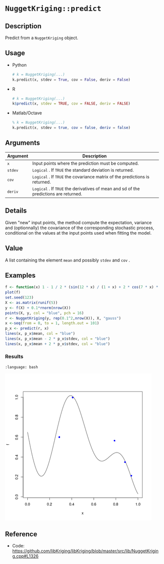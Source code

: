 # `NuggetKriging::predict`


## Description

Predict from a `NuggetKriging` object.


## Usage

* Python
    ```python
    # k = NuggetKriging(...)
    k.predict(x, stdev = True, cov = False, deriv = False)
    ```
* R
    ```r
    # k = NuggetKriging(...)
    k$predict(x, stdev = TRUE, cov = FALSE, deriv = FALSE)
    ```
* Matlab/Octave
    ```octave
    % k = NuggetKriging(...)
    k.predict(x, stdev = true, cov = false, deriv = false)
    ```

## Arguments

Argument      |Description
------------- |----------------
`x`     |     Input points where the prediction must be computed.
`stdev`     |     `Logical` . If `TRUE` the standard deviation is returned.
`cov`     |     `Logical` . If `TRUE` the covariance matrix of the predictions is returned.
`deriv`     |     `Logical` . If `TRUE` the derivatives of mean and sd of the predictions are returned.


## Details

Given "new" input points, the method compute the expectation,
 variance and (optionnally) the covariance of the corresponding
 stochastic process, conditional on the values at the input points
 used when fitting the model.


## Value

A list containing the element `mean` and possibly
  `stdev` and `cov` .


## Examples

```r
f <- function(x) 1 - 1 / 2 * (sin(12 * x) / (1 + x) + 2 * cos(7 * x) * x^5 + 0.7)
plot(f)
set.seed(123)
X <- as.matrix(runif(5))
y <- f(X) + 0.1*rnorm(nrow(X))
points(X, y, col = "blue", pch = 16)
r <- NuggetKriging(y, rep(0.1^2,nrow(X)), X, "gauss")
x <-seq(from = 0, to = 1, length.out = 101)
p_x <- predict(r, x)
lines(x, p_x$mean, col = "blue")
lines(x, p_x$mean - 2 * p_x$stdev, col = "blue")
lines(x, p_x$mean + 2 * p_x$stdev, col = "blue")
```

### Results
```{literalinclude} ../examples/predict.NuggetKriging.md.Rout
:language: bash
```
![](../examples/predict.NuggetKriging.md.png)


## Reference

* Code: <https://github.com/libKriging/libKriging/blob/master/src/lib/NuggetKriging.cpp#L1326>

